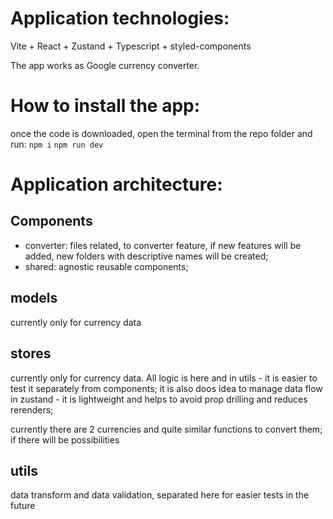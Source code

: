 # Application technologies:

Vite + React + Zustand + Typescript + styled-components

The app works as Google currency converter.

# How to install the app:

once the code is downloaded,
open the terminal from the repo folder and run:
``npm i``
``npm run dev``

# Application architecture:

## Components
 - converter:
 files related, to converter feature, if new features will be added, new folders with descriptive names will be created;
 - shared:
 agnostic reusable components;

 ## models
 currently only for currency data

 ## stores
 currently only for currency data. All logic is here and in utils - it is easier to test it separately from components; it is also doos idea to manage data flow in zustand - it is lightweight and helps to avoid prop drilling and reduces rerenders;

 currently there are 2 currencies and quite similar functions to convert them;
 if there will be possibilities

 ## utils
 data transform and data validation, separated here for easier tests in the future